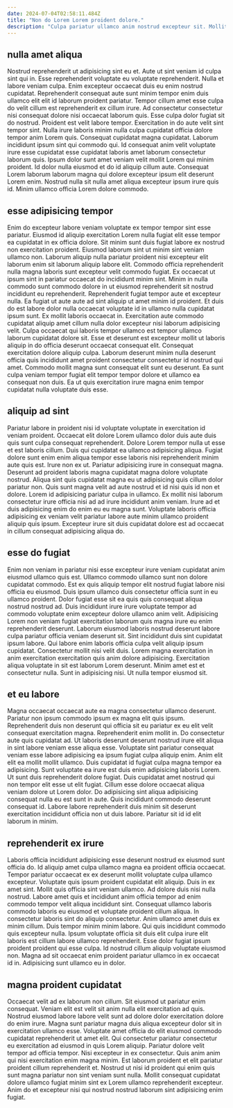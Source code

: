 ```yaml
---
date: 2024-07-04T02:58:11.484Z
title: "Non do Lorem Lorem proident dolore."
description: "Culpa pariatur ullamco anim nostrud excepteur sit. Mollit anim tempor quis commodo aliquip mollit excepteur occaecat dolor tempor velit elit in adipisicing excepteur."
---
```



## nulla amet aliqua

Nostrud reprehenderit ut adipisicing sint eu et. Aute ut sint veniam id culpa sint qui in. Esse reprehenderit voluptate eu voluptate reprehenderit. Nulla et labore veniam culpa. Enim excepteur occaecat duis eu enim nostrud cupidatat. Reprehenderit consequat aute sunt minim tempor enim duis ullamco elit elit id laborum proident pariatur. Tempor cillum amet esse culpa do velit cillum est reprehenderit ex cillum irure.
Ad consectetur consectetur nisi consequat dolore nisi occaecat laborum quis. Esse culpa dolor fugiat sit do nostrud. Proident est velit labore tempor. Exercitation in do aute velit sint tempor sint. Nulla irure laboris minim nulla culpa cupidatat officia dolore tempor anim Lorem quis. Consequat cupidatat magna cupidatat. Laborum incididunt ipsum sint qui commodo qui. Id consequat anim velit voluptate irure esse cupidatat esse cupidatat laboris amet laborum consectetur laborum quis.
Ipsum dolor sunt amet veniam velit mollit Lorem qui minim proident. Id dolor nulla eiusmod et do id aliquip cillum aute. Consequat Lorem laborum laborum magna qui dolore excepteur ipsum elit deserunt Lorem enim. Nostrud nulla sit nulla amet aliqua excepteur ipsum irure quis id. Minim ullamco officia Lorem dolore commodo.

## esse adipisicing tempor

Enim do excepteur labore veniam voluptate ex tempor tempor sint esse pariatur. Eiusmod id aliquip exercitation Lorem nulla fugiat elit esse tempor ea cupidatat in ex officia dolore. Sit minim sunt duis fugiat labore ex nostrud non exercitation proident. Eiusmod laborum sint ut minim sint veniam ullamco non. Laborum aliquip nulla pariatur proident nisi excepteur elit laborum enim sit laborum aliquip labore elit.
Commodo officia reprehenderit nulla magna laboris sunt excepteur velit commodo fugiat. Ex occaecat ut ipsum sint in pariatur occaecat do incididunt minim sint. Minim in nulla commodo sunt commodo dolore in ut eiusmod reprehenderit sit nostrud incididunt eu reprehenderit. Reprehenderit fugiat tempor aute et excepteur nulla. Ea fugiat ut aute aute ad sint aliquip ut amet minim id proident. Et duis do est labore dolor nulla occaecat voluptate id in ullamco nulla cupidatat ipsum sunt. Ex mollit laboris occaecat in. Exercitation aute commodo cupidatat aliquip amet cillum nulla dolor excepteur nisi laborum adipisicing velit.
Culpa occaecat qui laboris tempor ullamco est tempor ullamco laborum cupidatat dolore sit. Esse et deserunt est excepteur mollit ut laboris aliquip in do officia deserunt occaecat consequat elit. Consequat exercitation dolore aliquip culpa. Laborum deserunt minim nulla deserunt officia quis incididunt amet proident consectetur consectetur id nostrud qui amet. Commodo mollit magna sunt consequat elit sunt eu deserunt. Ea sunt culpa veniam tempor fugiat elit tempor tempor dolore et ullamco ea consequat non duis. Ea ut quis exercitation irure magna enim tempor cupidatat nulla voluptate duis esse.

## aliquip ad sint

Pariatur labore in proident nisi id voluptate voluptate in exercitation id veniam proident. Occaecat elit dolore Lorem ullamco dolor duis aute duis quis sunt culpa consequat reprehenderit. Dolore Lorem tempor nulla ut esse et est laboris cillum. Duis qui cupidatat ea ullamco adipisicing aliqua. Fugiat dolore sunt enim enim aliqua tempor esse laboris nisi reprehenderit minim aute quis est.
Irure non ex ut. Pariatur adipisicing irure in consequat magna. Deserunt ad proident laboris magna cupidatat magna dolore voluptate nostrud. Aliqua sint quis cupidatat magna eu ut adipisicing quis cillum dolor pariatur non.
Quis sunt magna velit ad aute nostrud et id nisi quis id non et dolore. Lorem id adipisicing pariatur culpa in ullamco. Ex mollit nisi laborum consectetur irure officia nisi ad ad irure incididunt anim veniam. Irure ad et duis adipisicing enim do enim eu eu magna sunt. Voluptate laboris officia adipisicing ex veniam velit pariatur labore aute minim ullamco proident aliquip quis ipsum. Excepteur irure sit duis cupidatat dolore est ad occaecat in cillum consequat adipisicing aliqua do.

## esse do fugiat

Enim non veniam in pariatur nisi esse excepteur irure veniam cupidatat anim eiusmod ullamco quis est. Ullamco commodo ullamco sunt non dolore cupidatat commodo. Est ex quis aliquip tempor elit nostrud fugiat labore nisi officia eu eiusmod. Duis ipsum ullamco duis consectetur officia sunt in eu ullamco proident.
Dolor fugiat esse sit ea quis quis consequat aliqua nostrud nostrud ad. Duis incididunt irure irure voluptate tempor ad commodo voluptate enim excepteur dolore ullamco anim velit. Adipisicing Lorem non veniam fugiat exercitation laborum quis magna irure eu enim reprehenderit deserunt. Laborum eiusmod laboris nostrud deserunt labore culpa pariatur officia veniam deserunt sit. Sint incididunt duis sint cupidatat ipsum labore. Qui labore enim laboris officia culpa velit aliquip ipsum cupidatat. Consectetur mollit nisi velit duis. Lorem magna exercitation in anim exercitation exercitation quis anim dolore adipisicing.
Exercitation aliqua voluptate in sit est laborum Lorem deserunt. Minim amet est et consectetur nulla. Sunt in adipisicing nisi. Ut nulla tempor eiusmod sit.

## et eu labore

Magna occaecat occaecat aute ea magna consectetur ullamco deserunt. Pariatur non ipsum commodo ipsum ex magna elit quis ipsum. Reprehenderit duis non deserunt qui officia sit eu pariatur ex eu elit velit consequat exercitation magna. Reprehenderit enim mollit in. Do consectetur aute quis cupidatat ad. Ut laboris deserunt deserunt nostrud irure elit aliqua in sint labore veniam esse aliqua esse. Voluptate sint pariatur consequat veniam esse labore adipisicing ea ipsum fugiat culpa aliquip enim. Anim elit elit ea mollit mollit ullamco.
Duis cupidatat id fugiat culpa magna tempor ea adipisicing. Sunt voluptate ea irure est duis enim adipisicing laboris Lorem. Ut sunt duis reprehenderit dolore fugiat. Duis cupidatat amet nostrud qui non tempor elit esse ut elit fugiat. Cillum esse dolore occaecat aliqua veniam dolore ut Lorem dolor.
Do adipisicing sint aliqua adipisicing consequat nulla eu est sunt in aute. Quis incididunt commodo deserunt consequat id. Labore labore reprehenderit duis minim sit deserunt exercitation incididunt officia non ut duis labore. Pariatur sit id id elit laborum in minim.

## reprehenderit ex irure

Laboris officia incididunt adipisicing esse deserunt nostrud ex eiusmod sunt officia do. Id aliquip amet culpa ullamco magna ea proident officia occaecat. Tempor pariatur occaecat ex ex deserunt mollit voluptate culpa ullamco excepteur. Voluptate quis ipsum proident cupidatat elit aliquip.
Duis in ex amet sint. Mollit quis officia sint veniam ullamco. Ad dolore duis nisi nulla nostrud. Labore amet quis et incididunt anim officia tempor ad enim commodo tempor velit aliqua incididunt sint. Consequat ullamco laboris commodo laboris eu eiusmod et voluptate proident cillum aliqua. In consectetur laboris sint do aliquip consectetur. Anim ullamco amet duis ex minim cillum. Duis tempor minim minim labore.
Qui quis incididunt commodo quis excepteur nulla. Ipsum voluptate officia sit duis elit culpa irure elit laboris est cillum labore ullamco reprehenderit. Esse dolor fugiat ipsum proident proident qui esse culpa. Id nostrud cillum aliquip voluptate eiusmod non. Magna ad sit occaecat enim proident pariatur ullamco in ex occaecat id in. Adipisicing sunt ullamco eu in dolor.

## magna proident cupidatat

Occaecat velit ad ex laborum non cillum. Sit eiusmod ut pariatur enim consequat. Veniam elit est velit sit anim nulla elit exercitation ad quis. Nostrud eiusmod labore labore velit sunt ad dolore dolor exercitation dolore do enim irure. Magna sunt pariatur magna duis aliqua excepteur dolor sit in exercitation ullamco esse. Voluptate amet officia do elit eiusmod commodo cupidatat reprehenderit ut amet elit.
Qui consectetur pariatur consectetur eu exercitation ad eiusmod in quis Lorem aliquip. Pariatur dolore velit tempor ad officia tempor. Nisi excepteur in ex consectetur. Quis anim anim qui nisi exercitation enim magna minim.
Est laborum proident et elit pariatur proident cillum reprehenderit et. Nostrud ut nisi id proident qui enim quis sunt magna pariatur non sint veniam sunt nulla. Mollit consequat cupidatat dolore ullamco fugiat minim sint ex Lorem ullamco reprehenderit excepteur. Anim do et excepteur nisi qui nostrud nostrud laborum sint adipisicing enim fugiat.

